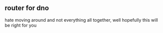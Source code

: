 ## router for dno

hate moving around and not everything all together, well hopefully this will be right for you